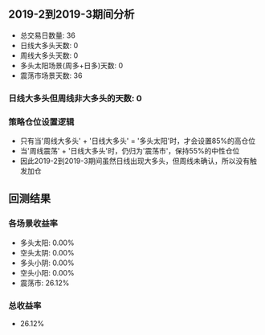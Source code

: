 ## 2019-2到2019-3期间分析
- 总交易日数量: 36
- 日线大多头天数: 0
- 周线大多头天数: 0
- 多头太阳场景(周多+日多)天数: 0
- 震荡市场景天数: 36

### 日线大多头但周线非大多头的天数: 0

### 策略仓位设置逻辑
- 只有当'周线大多头' + '日线大多头' = '多头太阳'时，才会设置85%的高仓位
- 当'周线震荡' + '日线大多头'时，仍归为'震荡市'，保持55%的中性仓位
- 因此2019-2到2019-3期间虽然日线出现大多头，但周线未确认，所以没有触发加仓

## 回测结果
### 各场景收益率
- 多头太阳: 0.00%
- 空头太阴: 0.00%
- 多头小阴: 0.00%
- 空头小阳: 0.00%
- 震荡市: 26.12%

### 总收益率
- 26.12%